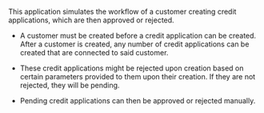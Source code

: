 This application simulates the workflow of a customer creating credit applications, which are then approved or rejected.

- A customer must be created before a credit application can be created. After a customer is created, any number of credit applications can be created that are connected to said customer.
  
- These credit applications might be rejected upon creation based on certain parameters provided to them upon their creation. If they are not rejected, they will be pending.

- Pending credit applications can then be approved or rejected manually.
